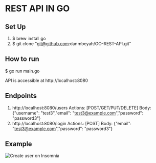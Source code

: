 # REST API IN GO

## Set Up
1. $ brew install go
1. $ git clone "git@github.com:danmbeyah/GO-REST-API.git"

## How to run
$ go run main.go

API is accessible at http://localhost:8080

## Endpoints
1. http://localhost:8080/users  Actions: [POST/GET/PUT/DELETE] Body: {"username": "test3","email": "test3@example.com","password": "password3"}
1. http://localhost:8080/login  Actions: [POST] Body: {"email": "test3@example.com","password": "password3"}

## Example
![Create user on Insomnia](https://drive.google.com/open?id=1vaw-M_5MNv4AeIji2bkMF1jcGGy-9S97)



